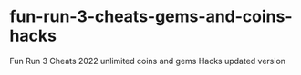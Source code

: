 # fun-run-3-cheats-gems-and-coins-hacks
Fun Run 3 Cheats 2022 unlimited coins and gems Hacks updated version

